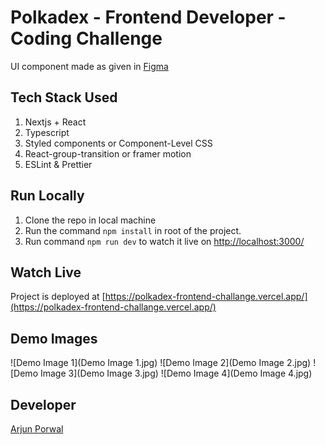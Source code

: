 # Polkadex - Frontend Developer - Coding Challenge

UI component made as given in [Figma](https://www.figma.com/proto/6toqGDBQmJuw8NB8z5TQN4/Search-Challenge?page-id=0%3A1&node-id=2%3A1388&viewport=383%2C430%2C0.47&scaling=scale-down&starting-point-node-id=2%3A443&show-proto-sidebar=1)

## Tech Stack Used 
1. Nextjs + React
2. Typescript
3. Styled components or Component-Level CSS
4. React-group-transition or framer motion
6. ESLint & Prettier

## Run Locally
1. Clone the repo in local machine
2. Run the command `npm install` in root of the project.
3. Run command `npm run dev` to watch it live on [http://localhost:3000/](http://localhost:3000/) 

## Watch Live
Project is deployed at [https://polkadex-frontend-challange.vercel.app/](https://polkadex-frontend-challange.vercel.app/)

## Demo Images
![Demo Image 1](Demo Image 1.jpg)
![Demo Image 2](Demo Image 2.jpg)
![Demo Image 3](Demo Image 3.jpg)
![Demo Image 4](Demo Image 4.jpg)

## Developer
[Arjun Porwal](https://github.com/ap211unitech/)